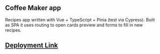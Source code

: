 ## Coffee Maker app

Recipes app written with Vue + TypeScript + Pinia (test via Cypress). Built as SPA it uses routing to open cards preview and forms to fill in new recipes.

## [Deployment Link](https://vue-coffee-maker-app.vercel.app)
